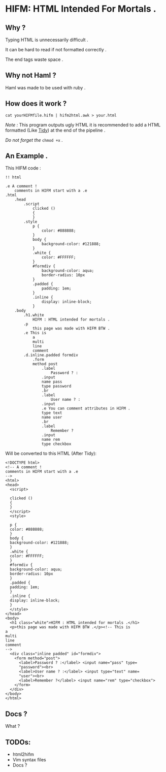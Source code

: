 # HIFM: HTML Intended For Mortals .

## Why ? 

Typing HTML is unnecessarily difficult .

It can be hard to read if not formatted correctly .

The end tags waste space .

## Why not Haml ?

Haml was made to be used with ruby .

## How does it work ?

`cat yourHIFMfile.hifm | hifm2html.awk > your.html`

*Note :* This program outputs ugly HTML it is recommended to add a HTML
formatted (Like [Tidy](https://www.github.com/htacg/tidy-html5)) at the end of the
pipeline .

*Do not forget the* `chmod +x` *.*

## An Example .

This HIFM code :

    !! html

    .e A comment !
        comments in HIFM start with a .e
    .html
        .head
            .script
                clicked ()
                {
                }
            .style
                p {
                    color: #888888;
                }
                body {
                    background-color: #121888;
                }
                .white {
                    color: #FFFFFF;
                }
                #formdiv {
                    background-color: aqua;
                    border-radius: 10px
                }
                .padded {
                    padding: 1em;
                }
                .inline {
                    display: inline-block;
                } 
        .body
            .h1.white
                HIFM : HTML intended for mortals .
            .p 
                this page was made with HIFM BTW .
            .e This is
                a 
                multi
                line
                comment
            .d.inline.padded formdiv
                .form
                method post
                    .label
                        Password ? :
                    .input
                    name pass
                    type password
                    .br
                    .label
                        User name ? :
                    .input
                    .e You can comment attributes in HIFM .
                    type text
                    name user
                    .br
                    .label
                        Remember ?
                    .input
                    name rem
                    type checkbox

Will be converted to this HTML (After Tidy):

    <!DOCTYPE html>
    <!-- A comment !
    comments in HIFM start with a .e
    -->
    <html>
    <head>
      <script>

      clicked ()
      {
      }
      </script>
      <style>

      p {
      color: #888888;
      }
      body {
      background-color: #121888;
      }
      .white {
      color: #FFFFFF;
      }
      #formdiv {
      background-color: aqua;
      border-radius: 10px
      }
      .padded {
      padding: 1em;
      }
      .inline {
      display: inline-block;
      } 
      </style>
    </head>
    <body>
      <h1 class="white">HIFM : HTML intended for mortals .</h1>
      <p>this page was made with HIFM BTW .</p><!-- This is
    a 
    multi
    line
    comment
    -->
      <div class="inline padded" id="formdiv">
        <form method="post">
          <label>Password ? :</label> <input name="pass" type=
          "password"><br>
          <label>User name ? :</label> <input type="text" name=
          "user"><br>
          <label>Remember ?</label> <input name="rem" type="checkbox">
        </form>
      </div>
    </body>
    </html>

## Docs ?

What ?

## TODOs:

* html2hifm
* Vim syntax files
* Docs ?
